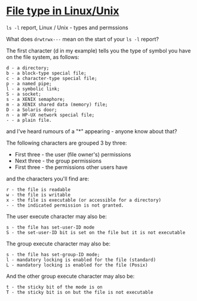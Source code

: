# [File type in Linux/Unix](http://www.wellho.net/mouth/1068_ls-l-report-Linux-Unix-types-and-permssions.html)

`ls -l` report, Linux / Unix - types and permssions

What does `drwtrwx---` mean on the start of your `ls -l` report?

The first character (d in my example) tells you the type of symbol you have on the file system, as follows:

```
d - a directory;
b - a block-type special file;
c - a character-type special file;
p - a named pipe;
l - a symbolic link;
S - a socket;
s - a XENIX semaphore;
m - a XENIX shared data (memory) file;
D - a Solaris door;
n - a HP-UX network special file;
- - a plain file.
```

and I've heard rumours of a "*" appearing - anyone know about that?

The following characters are grouped 3 by three:

* First three - the user (file owner's) permissions
* Next three - the group permissions
* First three - the permissions other users have

and the characters you'll find are:
```
r - the file is readable
w - the file is writable
x - the file is executable (or accessible for a directory)
- - the indicated permission is not granted.
```

The user execute character may also be:
```
s - the file has set-user-ID mode
S - the set-user-ID bit is set on the file but it is not executable
```

The group execute character may also be:
```
s - the file has set-group-ID mode;
l - mandatory locking is enabled for the file (standard)
L - mandatory locking is enabled for the file (Posix)
```

And the other group execute character may also be:
```
t - the sticky bit of the mode is on
T - the sticky bit is on but the file is not executable
```
